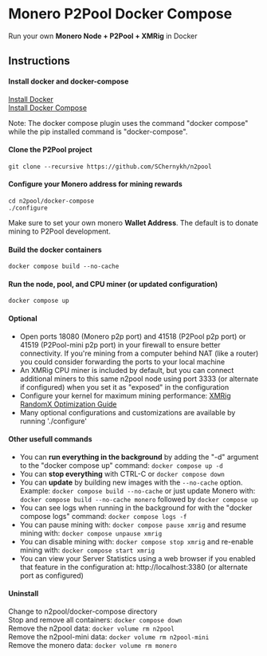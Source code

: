 # Monero P2Pool Docker Compose

Run your own <b>Monero Node + P2Pool + XMRig</b> in Docker  

## Instructions

#### Install docker and docker-compose
[Install Docker](https://docs.docker.com/engine/install/)  
[Install Docker Compose](https://docs.docker.com/compose/install/)

Note: The docker compose plugin uses the command "docker compose" while the pip installed command is "docker-compose".

#### Clone the P2Pool project
```
git clone --recursive https://github.com/SChernykh/n2pool
```

#### Configure your Monero address for mining rewards
```
cd n2pool/docker-compose
./configure
```
Make sure to set your own monero **Wallet Address**.  The default is to donate mining to P2Pool development.

#### Build the docker containers
```
docker compose build --no-cache
```

#### Run the node, pool, and CPU miner (or updated configuration)
```
docker compose up
```

#### Optional
* Open ports 18080 (Monero p2p port) and 41518 (P2Pool p2p port) or 41519 (P2Pool-mini p2p port) in your firewall to ensure better connectivity. If you're mining from a computer behind NAT (like a router) you could consider forwarding the ports to your local machine
* An XMRig CPU miner is included by default, but you can connect additional miners to this same n2pool node using port 3333 (or alternate if configured) when you set it as "exposed" in the configuration
* Configure your kernel for maximum mining performance: [XMRig RandomX Optimization Guide](https://xmrig.com/docs/miner/randomx-optimization-guide)
* Many optional configurations and customizations are available by running './configure'


#### Other usefull commands
* You can **run everything in the background** by adding the "-d" argument to the "docker compose up" command: ```docker compose up -d```
* You can **stop everything** with CTRL-C or ```docker compose down```
* You can **update** by building new images with the ```--no-cache``` option.  Example: ```docker compose build --no-cache``` or just update Monero with: ```docker compose build --no-cache monero``` followed by ```docker compose up```
* You can see logs when running in the background for with the "docker compose logs" command:  ```docker compose logs -f```
* You can pause mining with: ```docker compose pause xmrig``` and resume mining with: ```docker compose unpause xmrig```
* You can disable mining with: ```docker compose stop xmrig``` and re-enable mining with: ```docker compose start xmrig```
* You can view your Server Statistics using a web browser if you enabled that feature in the configuration at: http://localhost:3380 (or alternate port as configured)


#### Uninstall
Change to n2pool/docker-compose directory <br />
Stop and remove all containers: ```docker compose down``` <br />
Remove the n2pool data: ```docker volume rm n2pool``` <br />
Remove the n2pool-mini data: ```docker volume rm n2pool-mini``` <br />
Remove the monero data: ```docker volume rm monero```
